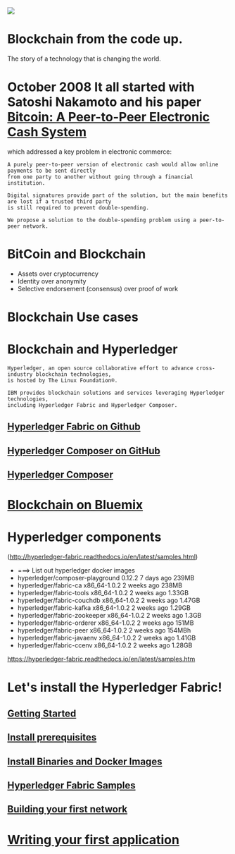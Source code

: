 <img src="https://farm5.staticflickr.com/4253/34782265013_b6213136c7_o.png"> 

# Blockchain from the code up. 
The story of a technology that is changing the world. 

# October 2008 It all started with Satoshi Nakamoto and his paper [Bitcoin: A Peer-to-Peer Electronic Cash System](https://bitcoin.org/bitcoin.pdf) 
which addressed a key problem in electronic commerce:
~~~
A purely peer-to-peer version of electronic cash would allow online payments to be sent directly 
from one party to another without going through a financial institution. 

Digital signatures provide part of the solution, but the main benefits are lost if a trusted third party 
is still required to prevent double-spending.

We propose a solution to the double-spending problem using a peer-to-peer network.
~~~

# BitCoin and Blockchain

* Assets over cryptocurrency
* Identity over anonymity
* Selective endorsement (consensus) over proof of work

# Blockchain Use cases

# Blockchain and Hyperledger
~~~
Hyperledger, an open source collaborative effort to advance cross-industry blockchain technologies, 
is hosted by The Linux Foundation®. 

IBM provides blockchain solutions and services leveraging Hyperledger technologies, 
including Hyperledger Fabric and Hyperledger Composer.
~~~

## [Hyperledger Fabric on Github](https://github.com/hyperledger/fabric)
## [Hyperledger Composer on GitHub](https://github.com/hyperledger/composer)
## [Hyperledger Composer](https://hyperledger.github.io/composer/)

# [Blockchain on Bluemix](https://console.bluemix.net/catalog/services/blockchain/)

# Hyperledger components
 (http://hyperledger-fabric.readthedocs.io/en/latest/samples.html)

* ===> List out hyperledger docker images
* hyperledger/composer-playground   0.12.2            7 days ago     239MB
* hyperledger/fabric-ca             x86_64-1.0.2      2 weeks ago    238MB
* hyperledger/fabric-tools          x86_64-1.0.2      2 weeks ago    1.33GB
* hyperledger/fabric-couchdb        x86_64-1.0.2      2 weeks ago    1.47GB
* hyperledger/fabric-kafka          x86_64-1.0.2      2 weeks ago    1.29GB
* hyperledger/fabric-zookeeper      x86_64-1.0.2      2 weeks ago    1.3GB
* hyperledger/fabric-orderer        x86_64-1.0.2      2 weeks ago    151MB
* hyperledger/fabric-peer           x86_64-1.0.2      2 weeks ago    154MBh
* hyperledger/fabric-javaenv        x86_64-1.0.2      2 weeks ago    1.41GB
* hyperledger/fabric-ccenv          x86_64-1.0.2      2 weeks ago    1.28GB

https://hyperledger-fabric.readthedocs.io/en/latest/samples.htm


# Let's install the Hyperledger Fabric!
## [Getting Started](http://hyperledger-fabric.readthedocs.io/en/latest/getting_started.html)
## [Install prerequisites](http://hyperledger-fabric.readthedocs.io/en/latest/getting_started.html#install-prerequisites)
## [Install Binaries and Docker Images](http://hyperledger-fabric.readthedocs.io/en/latest/getting_started.html#install-binaries-and-docker-images)
## [Hyperledger Fabric Samples](http://hyperledger-fabric.readthedocs.io/en/latest/getting_started.html#hyperledger-fabric-samples)
## [Building your first network](http://hyperledger-fabric.readthedocs.io/en/latest/build_network.html)

# [Writing your first application](http://hyperledger-fabric.readthedocs.io/en/latest/write_first_app.html)
